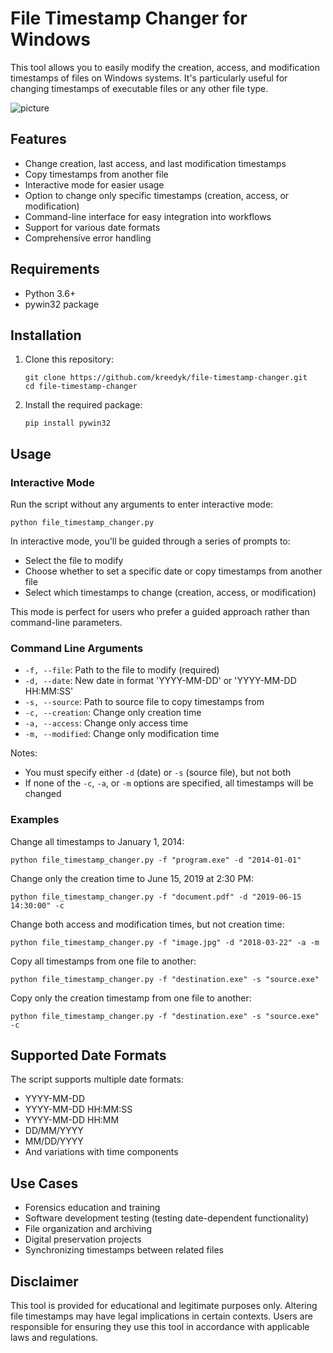 # File Timestamp Changer for Windows

This tool allows you to easily modify the creation, access, and modification timestamps of files on Windows systems. It's particularly useful for changing timestamps of executable files or any other file type.

![picture](https://i.imgur.com/AZDrtUO.png)

## Features

- Change creation, last access, and last modification timestamps
- Copy timestamps from another file
- Interactive mode for easier usage
- Option to change only specific timestamps (creation, access, or modification)
- Command-line interface for easy integration into workflows
- Support for various date formats
- Comprehensive error handling

## Requirements

- Python 3.6+
- pywin32 package

## Installation

1. Clone this repository:
   ```
   git clone https://github.com/kreedyk/file-timestamp-changer.git
   cd file-timestamp-changer
   ```

2. Install the required package:
   ```
   pip install pywin32
   ```

## Usage

### Interactive Mode

Run the script without any arguments to enter interactive mode:
```
python file_timestamp_changer.py
```

In interactive mode, you'll be guided through a series of prompts to:
- Select the file to modify
- Choose whether to set a specific date or copy timestamps from another file
- Select which timestamps to change (creation, access, or modification)

This mode is perfect for users who prefer a guided approach rather than command-line parameters.

### Command Line Arguments

- `-f, --file`: Path to the file to modify (required)
- `-d, --date`: New date in format 'YYYY-MM-DD' or 'YYYY-MM-DD HH:MM:SS'
- `-s, --source`: Path to source file to copy timestamps from
- `-c, --creation`: Change only creation time
- `-a, --access`: Change only access time
- `-m, --modified`: Change only modification time

Notes:
- You must specify either `-d` (date) or `-s` (source file), but not both
- If none of the `-c`, `-a`, or `-m` options are specified, all timestamps will be changed

### Examples

Change all timestamps to January 1, 2014:
```
python file_timestamp_changer.py -f "program.exe" -d "2014-01-01"
```

Change only the creation time to June 15, 2019 at 2:30 PM:
```
python file_timestamp_changer.py -f "document.pdf" -d "2019-06-15 14:30:00" -c
```

Change both access and modification times, but not creation time:
```
python file_timestamp_changer.py -f "image.jpg" -d "2018-03-22" -a -m
```

Copy all timestamps from one file to another:
```
python file_timestamp_changer.py -f "destination.exe" -s "source.exe"
```

Copy only the creation timestamp from one file to another:
```
python file_timestamp_changer.py -f "destination.exe" -s "source.exe" -c
```

## Supported Date Formats

The script supports multiple date formats:
- YYYY-MM-DD
- YYYY-MM-DD HH:MM:SS
- YYYY-MM-DD HH:MM
- DD/MM/YYYY
- MM/DD/YYYY
- And variations with time components

## Use Cases

- Forensics education and training
- Software development testing (testing date-dependent functionality)
- File organization and archiving
- Digital preservation projects
- Synchronizing timestamps between related files

## Disclaimer

This tool is provided for educational and legitimate purposes only. Altering file timestamps may have legal implications in certain contexts. Users are responsible for ensuring they use this tool in accordance with applicable laws and regulations.
